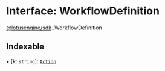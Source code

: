 # Interface: WorkflowDefinition

[@lotusengine/sdk](../wiki/@lotusengine.sdk).[<internal>](../wiki/@lotusengine.sdk.%3Cinternal%3E).WorkflowDefinition

## Indexable

▪ [k: `string`]: [`Action`](../wiki/@lotusengine.sdk.%3Cinternal%3E.Action)
